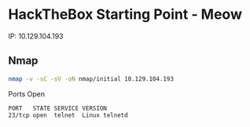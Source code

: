 # HackTheBox Starting Point - Meow

IP: 10.129.104.193


## Nmap
```bash
nmap -v -sC -sV -oN nmap/initial 10.129.104.193
```

Ports Open
```
PORT   STATE SERVICE VERSION
23/tcp open  telnet  Linux telnetd
```

